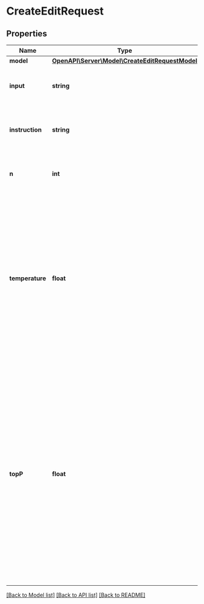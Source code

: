 # CreateEditRequest

## Properties
Name | Type | Description | Notes
------------ | ------------- | ------------- | -------------
**model** | [**OpenAPI\Server\Model\CreateEditRequestModel**](CreateEditRequestModel.md) |  | 
**input** | **string** | The input text to use as a starting point for the edit. | [optional] [default to '']
**instruction** | **string** | The instruction that tells the model how to edit the prompt. | 
**n** | **int** | How many edits to generate for the input and instruction. | [optional] [default to 1]
**temperature** | **float** | What sampling temperature to use, between 0 and 2. Higher values like 0.8 will make the output more random, while lower values like 0.2 will make it more focused and deterministic.  We generally recommend altering this or &#x60;top_p&#x60; but not both. | [optional] [default to 1]
**topP** | **float** | An alternative to sampling with temperature, called nucleus sampling, where the model considers the results of the tokens with top_p probability mass. So 0.1 means only the tokens comprising the top 10% probability mass are considered.  We generally recommend altering this or &#x60;temperature&#x60; but not both. | [optional] [default to 1]

[[Back to Model list]](../README.md#documentation-for-models) [[Back to API list]](../README.md#documentation-for-api-endpoints) [[Back to README]](../README.md)


